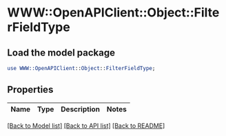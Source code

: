 # WWW::OpenAPIClient::Object::FilterFieldType

## Load the model package
```perl
use WWW::OpenAPIClient::Object::FilterFieldType;
```

## Properties
Name | Type | Description | Notes
------------ | ------------- | ------------- | -------------

[[Back to Model list]](../README.md#documentation-for-models) [[Back to API list]](../README.md#documentation-for-api-endpoints) [[Back to README]](../README.md)


